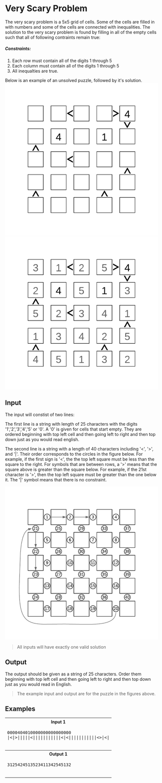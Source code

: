 # Very Scary Problem

The very scary problem is a 5x5 grid of cells. Some of the cells are filled in with numbers and some of the cells are connected with inequalities. The solution to the very scary problem is found by filling in all of the empty cells such that all of following contraints remain true:

##### Constraints:
1. Each row must contain all of the digits 1 through 5
2. Each column must contain all of the digits 1 through 5
3. All inequalties are true.

Below is an example of an unsolved puzzle, followed by it's solution.
![Inequality Puzzle - Example](InequalityPuzzle-Example.png)
![Inequality Puzzle - Example With Solution](InequalityPuzzle-Solution.png)

## Input

The input will constist of two lines:

The first line is a string with length of 25 characters with the digits '1','2','3','4','5' or '0'. A '0' is given for cells that start empty. They are ordered beginning with top left cell and then going left to right and then top down just as you would read english.

The second line is a string with a length of 40 characters including '<', '>', and '|'. Their order corresponds to the circles in the figure below. For example, if the first sign is '<', the the top left square must be less than the square to the right. For symbols that are between rows, a '>' means that the square above is greater than the square below.  For example, if the 21st character is '>', then the top left square must be greater than the one below it. The '|' symbol means that there is no constraint.

![Inequality Puzzle - Character Order](InequalityPuzzle-Order.png)


> All inputs will have exactly one valid solution

## Output

The output should be given as a string of 25 characters. Order them beginning with top left cell and then going left to right and then top down just as you would read in English.

> The example input and output are for the puzzle in the figures above.

## Examples

<table>
    <tr>
        <th>Input 1</th>
    </tr>
    <tr>
        <td>
            <pre>
0000404010000000000000000
|<|>|||||<|||||||||||<|<|||||||||||<>|<|
            </pre>
        </td>
    </tr>
    <tr>
        <th>Output 1</th>
    </tr>
    <tr>
        <td>
            <pre>
3125424513523411342545132
            </pre>
        </td>
    </tr>
</table>
